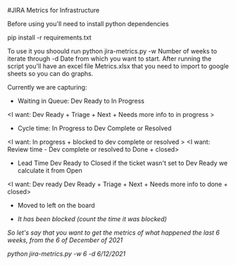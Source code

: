 #JIRA Metrics for Infrastructure

Before using you'll need to install python dependencies 

pip install -r requirements.txt

To use it you shoould run python jira-metrics.py -w Number of weeks to iterate through -d Date from which you want to start. After running the script you'll have an excel file Metrics.xlsx that you need to import to google sheets so you can do graphs.

Currently we are capturing:
 - Waiting in Queue: Dev Ready to In Progress

 <I want: Dev Ready + Triage + Next + Needs more info  to in progress >

 - Cycle time: In Progress to Dev Complete or Resolved

 <I want: In progress + blocked to dev complete or resolved >
  <I want: Review time - Dev complete or resolved to Done + closed>

 - Lead Time Dev Ready to Closed if the ticket wasn't set to Dev Ready we calculate it from Open

 <I want: Dev ready Dev Ready + Triage + Next + Needs more info to done + closed>

 - Moved to left on the board

 <I think this is a Yes or No flag. This is Ok>
 <I want: reopened to dev ready + Triage + Next + Needs more info>
 
 - It has been blocked (count the time it was blocked)

So let's say that you want to get the metrics of what happened the last 6 weeks, from the 6 of December of 2021

python jira-metrics.py -w 6 -d 6/12/2021
